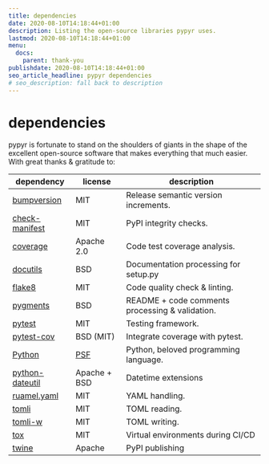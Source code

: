 ```yaml
---
title: dependencies
date: 2020-08-10T14:18:44+01:00
description: Listing the open-source libraries pypyr uses.
lastmod: 2020-08-10T14:18:44+01:00
menu:
  docs:
    parent: thank-you
publishdate: 2020-08-10T14:18:44+01:00
seo_article_headline: pypyr dependencies
# seo_description: fall back to description
---
```

# dependencies
pypyr is fortunate to stand on the shoulders of giants in the shape of the 
excellent open-source software that makes everything that much easier. With 
great thanks & gratitude to:

| dependency | license | description |
|------------|---------|-------------|
| [bumpversion](https://pypi.org/project/bumpversion/) | MIT | Release semantic version increments. |
| [check-manifest](https://pypi.org/project/check-manifest/) | MIT | PyPI integrity checks. |
| [coverage](https://coverage.readthedocs.io/) | Apache 2.0 | Code test coverage analysis. |
| [docutils](https://docutils.sourceforge.io) | BSD | Documentation processing for setup.py |
| [flake8](https://flake8.pycqa.org) | MIT | Code quality check & linting. |
| [pygments](https://pygments.org) | BSD | README + code comments processing & validation. |
| [pytest](https://docs.pytest.org/) | MIT | Testing framework. |
| [pytest-cov](https://pypi.org/project/pytest-cov/) | BSD (MIT) | Integrate coverage with pytest. |
| [Python](https://www.python.org) | [PSF](https://docs.python.org/3/license.html) | Python, beloved programming language. |
| [python-dateutil](https://dateutil.readthedocs.io/) | Apache + BSD | Datetime extensions |
| [ruamel.yaml](https://yaml.readthedocs.io/) | MIT | YAML handling. |
| [tomli](https://github.com/hukkin/tomli) | MIT | TOML reading. |
| [tomli-w](https://github.com/hukkin/tomli-w) | MIT | TOML writing. |
| [tox](https://tox.readthedocs.io/) | MIT | Virtual environments during CI/CD |
| [twine](https://twine.readthedocs.io/) | Apache | PyPI publishing |